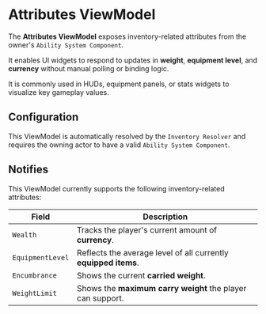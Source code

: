 # Attributes ViewModel
<primary-label ref="inventory"/>

The **Attributes ViewModel** exposes inventory-related attributes from the owner's `Ability System Component`.

It enables UI widgets to respond to updates in **weight**, **equipment level**, and **currency** without manual polling 
or binding logic.

It is commonly used in HUDs, equipment panels, or stats widgets to visualize key gameplay values.

## Configuration

This ViewModel is automatically resolved by the `Inventory Resolver` and requires the owning actor to have a valid 
`Ability System Component`.

## Notifies

This ViewModel currently supports the following inventory-related attributes:

| Field            | Description                                                     |
|------------------|-----------------------------------------------------------------|
| `Wealth`         | Tracks the player's current amount of **currency**.             |
| `EquipmentLevel` | Reflects the average level of all currently **equipped items**. |
| `Encumbrance`    | Shows the current **carried weight**.                           |
| `WeightLimit`    | Shows the **maximum carry weight** the player can support.      |

